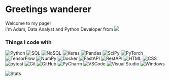 <h1>Greetings wanderer</h1>

<p>Welcome to my page! </br> I'm Adam, Data Analyst and Python Developer from <img src="https://img.shields.io/badge/EU-003399.svg?style=flat&logo=european-union&logoColor=white" /><b></b></p>
<h3>Things I code with</h3>
<p> 
  <img alt="Python" src="https://img.shields.io/badge/Python-14354C?style=for-the-badge&logo=python&logoColor=white" />
    
  <img alt="SQL" src="https://img.shields.io/badge/SQL-Database-blue?style=for-the-badge&logo=mysql&logoColor=white" />
  <img alt="NoSQL" src="https://img.shields.io/badge/NoSQL-316192?style=for-the-badge&logo=nosql&logoColor=white" />

  <img alt="Keras" src="https://img.shields.io/badge/Keras-%23D00000.svg?style=flat&logo=keras&logoColor=white" />
  <img alt="Pandas" src="https://img.shields.io/badge/pandas-%23150458.svg?style=flat&logo=pandas&logoColor=white" />
  <img alt="SciPy" src="https://img.shields.io/badge/SciPy-%230C55A5.svg?style=flat&logo=scipy&logoColor=%white" />
  <img alt="PyTorch" src="https://img.shields.io/badge/PyTorch-%23EE4C2C.svg?style=flat&logo=pytorch&logoColor=white" />
  <img alt="TensorFlow" src="https://img.shields.io/badge/TensorFlow-%23FF6F00.svg?style=flat&logo=tensorflow&logoColor=white" />
  <img alt="NumPy" src="https://img.shields.io/badge/NumPy-%23013243.svg?style=flat&logo=numpy&logoColor=white" />

  <img alt="Docker" src="https://img.shields.io/badge/docker-%230db7ed.svg?style=for-the-badge&logo=docker&logoColor=white" />
  
  <img alt="FastAPI" src="https://img.shields.io/badge/FastAPI-005571?style=for-the-badge&logo=fastapi" />
  <img alt="RestAPI" src="https://img.shields.io/badge/REST-02569B.svg?style=flat&logo=rest&logoColor=white" />
  <img alt="HTML" src="https://img.shields.io/badge/HTML-%23E34F26.svg?style=flat&logo=html5&logoColor=white" />
  <img alt="CSS" src="https://img.shields.io/badge/CSS-%231572B6.svg?style=flat&logo=css3&logoColor=white" />
  
  <img alt="pytest" src="https://img.shields.io/badge/pytest-%230A9EDC.svg?style=flat&logo=pytest&logoColor=white" />
  
  <img alt="Git" src="https://img.shields.io/badge/GIT-E44C30?style=for-the-badge&logo=git&logoColor=white" />
  <img alt="GitHub" src="https://img.shields.io/badge/github-%23121011.svg?style=for-the-badge&logo=github&logoColor=white" />
  
  <img alt="PyCharm" src="https://img.shields.io/badge/PyCharm-000000.svg?&style=for-the-badge&logo=PyCharm&logoColor=white" />
  <img alt="VSCode" src="https://img.shields.io/badge/Visual_Studio_Code-0078d7.svg?style=flat&logo=visual-studio-code&logoColor=white" />
  <img alt="Visual Studio" src="https://img.shields.io/badge/Visual_Studio-5C2D91.svg?style=flat&logo=visual-studio&logoColor=white" />

  <img alt="Windows" src="https://img.shields.io/badge/Windows-0078D6?style=for-the-badge&logo=windows&logoColor=white" />
</p>

<p>
  <img alt="Stats" src="https://github-readme-stats.vercel.app/api/top-langs/?username=Adam-Rix&theme=vue-dark&langs_count=6&layout=compact&bg_color=292D3E&title_color=FAD000&text_color=FFFFFF"/>
</p>

